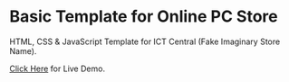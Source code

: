# Basic Template for Online PC Store

HTML, CSS & JavaScript Template for ICT Central (Fake Imaginary Store Name).

[Click Here]() for Live Demo.